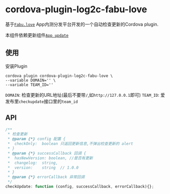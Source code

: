 # cordova-plugin-log2c-fabu-love

基于[`Fabu.love`](https://github.com/rock-app/fabu.love) App内测分发平台开发的一个自动检查更新的Cordova plugin.

本组件依赖更新组件[`App update`](https://github.com/log2c/cordova-plugin-log2c-app-update)

## 使用

安装Plugin
```
cordova plugin cordova-plugin-log2c-fabu-love \
--variable DOMAIN='' \
--variable TEAM_ID=''
```

`DOMAIN`: 检查更新的URL地址(最后不要带`/`,如`http://127.0.0.1`即可)
`TEAM_ID`: 爱发布里`checkupdate`接口里的`team_id`

## API

```javascript
/**
 * 检查更新
 * @param {*} config 配置 {
 *  checkOnly:  boolean 只返回更新信息,不弹出检查更新的 alert
 * }
 * @param {*} successCallback 回调 {
 *  hasNewVersion: boolean, //是否有更新
 *  changelog:  string,
 *  version:    string  // 1.0.0
 * }
 * @param {*} errorCallback 异常回调
 */
checkUpdate: function (config, successCallback, errorCallback){};
```
